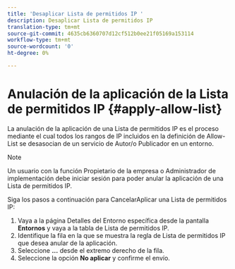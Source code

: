 ```yaml
---
title: 'Desaplicar Lista de permitidos IP '
description: Desaplicar Lista de permitidos IP
translation-type: tm+mt
source-git-commit: 4635cb6360707d12cf512b0ee21f05169a153114
workflow-type: tm+mt
source-wordcount: '0'
ht-degree: 0%

---
```



# Anulación de la aplicación de la Lista de permitidos IP {#apply-allow-list}

La anulación de la aplicación de una Lista de permitidos IP es el proceso mediante el cual todos los rangos de IP incluidos en la definición de Allow-List se desasocian de un servicio de Autor/o Publicador en un entorno.

>[!NOTE]
>Un usuario con la función Propietario de la empresa o Administrador de implementación debe iniciar sesión para poder anular la aplicación de una Lista de permitidos IP.

Siga los pasos a continuación para CancelarAplicar una Lista de permitidos IP:

1. Vaya a la página Detalles del Entorno específica desde la pantalla **Entornos** y vaya a la tabla de Lista de permitidos IP.
1. Identifique la fila en la que se muestra la regla de Lista de permitidos IP que desea anular de la aplicación.
1. Seleccione **...** desde el extremo derecho de la fila.
1. Seleccione la opción **No aplicar** y confirme el envío.
